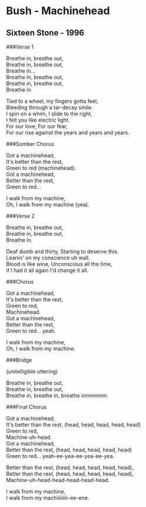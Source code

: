 Bush - Machinehead
==================

Sixteen Stone - 1996
--------------------

###Verse 1

Breathe in, breathe out,  
Breathe in, breathe out,  
Breathe in...  
Breathe in, breathe out,  
Breathe in, breathe out,  
Breathe in.

Tied to a wheel, my fingers gotta feel,  
Bleeding through a tar-decay smile.  
I spin on a whim, I slide to the right,  
I felt you like electric light.  
For our love, For our fear,  
For our rise against the years and years and years.

###Somber Chorus

Got a machinehead,  
It's better than the rest,  
Green to red (machinehead).  
Got a machinehead,  
Better than the rest,  
Green to red...

I walk from my machine,  
Oh, I walk from my machine (yea).

###Verse 2

Breathe in, breathe out,  
Breathe in, breathe out,  
Breathe in.

Deaf dumb and thirty, Starting to deserve this.  
Leanin' on my conscience uh wall.  
Blood is like wine, Unconscious all the time,  
if I had it all again I'd change it all.

###Chorus

Got a machinehead,  
It's better than the rest,  
Green to red,  
Machinehead.  
Got a machinehead,  
Better than the rest,  
Green to red... yeah.

I walk from my machine,  
Oh, I walk from my machine.

###Bridge

(unitelligible uttering)

Breathe in, breathe out,  
Breathe in, breathe out,  
Breathe in, breathe in, breathe innnnnnnn. 

###Final Chorus

Got a machinehead,  
It's better than the rest, (head, head, head, head, head)  
Green to red,  
Machine-uh-head.  
Got a machinehead,  
Better than the rest, (head, head, head, head, head)  
Green to red... yeah-ee-yea-ee-yea-ee-yea.

Better than the rest, (head, head, head, head, head),  
Better than the rest, (head, head, head, head, head),  
Machine-uh-head-head-head-head-head.

I walk from my machine,  
I walk from my machiiiiiiiii-ee-ene.
